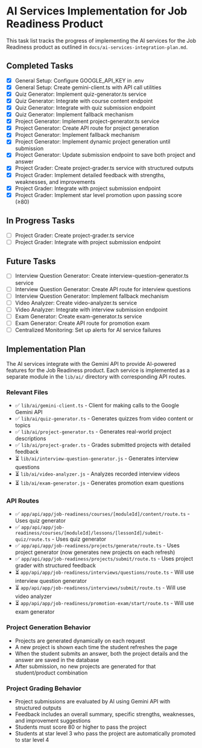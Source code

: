 # AI Services Implementation for Job Readiness Product

This task list tracks the progress of implementing the AI services for the Job Readiness product as outlined in `docs/ai-services-integration-plan.md`.

## Completed Tasks

- [x] General Setup: Configure GOOGLE_API_KEY in .env
- [x] General Setup: Create gemini-client.ts with API call utilities
- [x] Quiz Generator: Implement quiz-generator.ts service
- [x] Quiz Generator: Integrate with course content endpoint
- [x] Quiz Generator: Integrate with quiz submission endpoint
- [x] Quiz Generator: Implement fallback mechanism
- [x] Project Generator: Implement project-generator.ts service
- [x] Project Generator: Create API route for project generation
- [x] Project Generator: Implement fallback mechanism
- [x] Project Generator: Implement dynamic project generation until submission
- [x] Project Generator: Update submission endpoint to save both project and answer
- [x] Project Grader: Create project-grader.ts service with structured outputs
- [x] Project Grader: Implement detailed feedback with strengths, weaknesses, and improvements
- [x] Project Grader: Integrate with project submission endpoint
- [x] Project Grader: Implement star level promotion upon passing score (≥80)

## In Progress Tasks

- [ ] Project Grader: Create project-grader.ts service
- [ ] Project Grader: Integrate with project submission endpoint

## Future Tasks

- [ ] Interview Question Generator: Create interview-question-generator.ts service
- [ ] Interview Question Generator: Create API route for interview questions
- [ ] Interview Question Generator: Implement fallback mechanism
- [ ] Video Analyzer: Create video-analyzer.ts service
- [ ] Video Analyzer: Integrate with interview submission endpoint
- [ ] Exam Generator: Create exam-generator.ts service
- [ ] Exam Generator: Create API route for promotion exam
- [ ] Centralized Monitoring: Set up alerts for AI service failures

## Implementation Plan

The AI services integrate with the Gemini API to provide AI-powered features for the Job Readiness product. Each service is implemented as a separate module in the `lib/ai/` directory with corresponding API routes.

### Relevant Files

- ✅ `lib/ai/gemini-client.ts` - Client for making calls to the Google Gemini API
- ✅ `lib/ai/quiz-generator.ts` - Generates quizzes from video content or topics
- ✅ `lib/ai/project-generator.ts` - Generates real-world project descriptions
- ✅ `lib/ai/project-grader.ts` - Grades submitted projects with detailed feedback
- ⏳ `lib/ai/interview-question-generator.js` - Generates interview questions
- ⏳ `lib/ai/video-analyzer.js` - Analyzes recorded interview videos
- ⏳ `lib/ai/exam-generator.js` - Generates promotion exam questions

### API Routes
- ✅ `app/api/app/job-readiness/courses/[moduleId]/content/route.ts` - Uses quiz generator
- ✅ `app/api/app/job-readiness/courses/[moduleId]/lessons/[lessonId]/submit-quiz/route.ts` - Uses quiz generator
- ✅ `app/api/app/job-readiness/projects/generate/route.ts` - Uses project generator (now generates new projects on each refresh)
- ✅ `app/api/app/job-readiness/projects/submit/route.ts` - Uses project grader with structured feedback
- ⏳ `app/api/app/job-readiness/interviews/questions/route.ts` - Will use interview question generator
- ⏳ `app/api/app/job-readiness/interviews/submit/route.ts` - Will use video analyzer
- ⏳ `app/api/app/job-readiness/promotion-exam/start/route.ts` - Will use exam generator

### Project Generation Behavior
- Projects are generated dynamically on each request
- A new project is shown each time the student refreshes the page
- When the student submits an answer, both the project details and the answer are saved in the database
- After submission, no new projects are generated for that student/product combination

### Project Grading Behavior
- Project submissions are evaluated by AI using Gemini API with structured outputs
- Feedback includes an overall summary, specific strengths, weaknesses, and improvement suggestions
- Students must score 80 or higher to pass the project
- Students at star level 3 who pass the project are automatically promoted to star level 4 